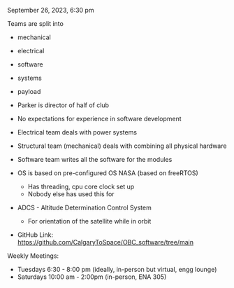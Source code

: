 
September 26, 2023, 6:30 pm

Teams are split into
- mechanical
- electrical
- software
- systems
- payload

- Parker is director of half of club

- No expectations for experience in software development

- Electrical team deals with power systems
- Structural team (mechanical) deals with combining all physical hardware
- Software team writes all the software for the modules

- OS is based on pre-configured OS NASA (based on freeRTOS)
	- Has threading, cpu core clock set up
	- Nobody else has used this for 

- ADCS - Altitude Determination Control System
	- For orientation of the satellite while in orbit

- GitHub Link: https://github.com/CalgaryToSpace/OBC_software/tree/main

Weekly Meetings:
- Tuesdays 6:30 - 8:00 pm (ideally, in-person but virtual, engg lounge)
- Saturdays 10:00 am - 2:00pm (in-person, ENA 305)